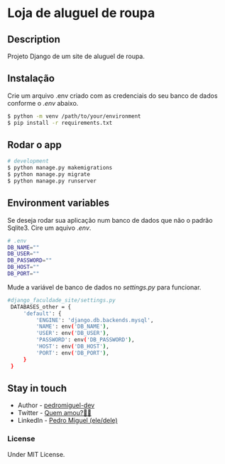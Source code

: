 # Loja de aluguel de roupa

## Description

Projeto Django de um site de aluguel de roupa.

## Instalação

Crie um arquivo .env criado com as credenciais do seu banco de dados conforme o _.env_ abaixo.

```bash
$ python -m venv /path/to/your/environment
$ pip install -r requirements.txt
```

## Rodar o app

```bash
# development
$ python manage.py makemigrations
$ python manage.py migrate
$ python manage.py runserver
```

## Environment variables

Se deseja rodar sua aplicação num banco de dados que não o padrão Sqlite3. Cire um aquivo ._env_.
```bash
# .env
DB_NAME=""
DB_USER=""
DB_PASSWORD=""
DB_HOST=""
DB_PORT=""
```

Mude a variável de banco de dados no _settings.py_ para funcionar.

```bash
#django_faculdade_site/settings.py
 DATABASES_other = {
     'default': {
         'ENGINE': 'django.db.backends.mysql',
         'NAME': env('DB_NAME'),
         'USER': env('DB_USER'),
         'PASSWORD': env('DB_PASSWORD'),
         'HOST': env('DB_HOST'),
         'PORT': env('DB_PORT'),
     }
 }
```

## Stay in touch

- Author - [pedromiguel-dev](http://github.com/pedromiguel-dev)
- Twitter - [Quem amou?🏳️‍🌈](https://twitter.com/PrincesaSofiaQA)
- LinkedIn - [ Pedro Miguel (ele/dele) ](https://www.linkedin.com/in/pedro-miguel-276525207/)


### License

Under MIT License.
